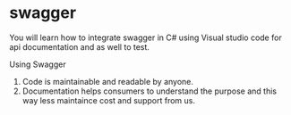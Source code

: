 # swagger
You will learn how to integrate swagger in C# using Visual studio code for api documentation and as well to test.

Using Swagger
1. Code is maintainable and readable by anyone.
2. Documentation helps consumers to understand the purpose and this way less maintaince cost and support from us.
